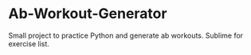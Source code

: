 # Ab-Workout-Generator
Small project to practice Python and generate ab workouts.
Sublime for exercise list.
